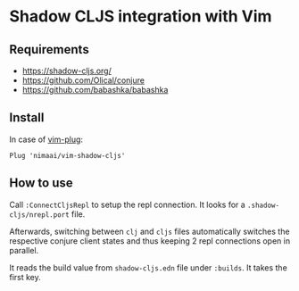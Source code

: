 # Shadow CLJS integration with Vim

## Requirements

* https://shadow-cljs.org/
* https://github.com/Olical/conjure
* https://github.com/babashka/babashka

## Install

In case of [vim-plug](https://github.com/junegunn/vim-plug):

`Plug 'nimaai/vim-shadow-cljs'`

## How to use

Call `:ConnectCljsRepl` to setup the repl connection. It looks for a `.shadow-cljs/nrepl.port` file.

Afterwards, switching between `clj` and `cljs` files automatically switches the respective conjure client states and thus keeping 2 repl connections open in parallel. 

It reads the build value from `shadow-cljs.edn` file under `:builds`. It takes the first key.
